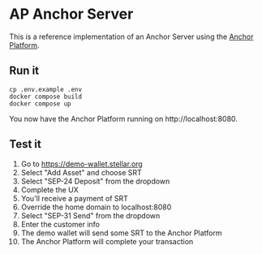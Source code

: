 # AP Anchor Server

This is a reference implementation of an Anchor Server using the [Anchor Platform].

[Anchor Platform]: https://github.com/stellar/java-stellar-anchor-sdk/tree/main/docs

## Run it

```shell
cp .env.example .env
docker compose build
docker compose up
```

You now have the Anchor Platform running on http://localhost:8080.

## Test it

1. Go to https://demo-wallet.stellar.org
2. Select "Add Asset" and choose SRT
3. Select "SEP-24 Deposit" from the dropdown
4. Complete the UX
5. You'll receive a payment of SRT
6. Override the home domain to localhost:8080
7. Select "SEP-31 Send" from the dropdown
8. Enter the customer info
9. The demo wallet will send some SRT to the Anchor Platform
10. The Anchor Platform will complete your transaction
